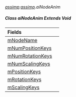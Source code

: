 _[assimp](../../modules/assimp/assimp-module.md):[assimp](../../modules/assimp/assimp-module.md).aiNodeAnim_
##### Class aiNodeAnim Extends Void

| Fields | |
|:---|:---|
| [mNodeName](assimp-ainodeanim-mnodename.md) |  |
| [mNumPositionKeys](assimp-ainodeanim-mnumpositionkeys.md) |  |
| [mNumRotationKeys](assimp-ainodeanim-mnumrotationkeys.md) |  |
| [mNumScalingKeys](assimp-ainodeanim-mnumscalingkeys.md) |  |
| [mPositionKeys](assimp-ainodeanim-mpositionkeys.md) |  |
| [mRotationKeys](assimp-ainodeanim-mrotationkeys.md) |  |
| [mScalingKeys](assimp-ainodeanim-mscalingkeys.md) |  |
